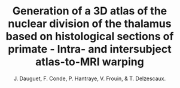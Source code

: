 ---
author: J. Dauguet, F. Conde, P. Hantraye, V. Frouin, & T. Delzescaux.
title: Generation of a 3D atlas of the nuclear division of the thalamus based on histological sections of primate - Intra- and intersubject atlas-to-MRI warping
journal: IRBM
year: 2009
type: article
doi: 10.1016/j.irbm.2009.10.004
volume: 30
number: 5-6
---